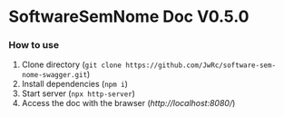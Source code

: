 # SoftwareSemNome Doc V0.5.0
### How to use
1. Clone directory (`git clone https://github.com/JwRc/software-sem-nome-swagger.git`)
2. Install dependencies (`npm i`)
3. Start server (`npx http-server`)
4. Access the doc with the brawser (*http://localhost:8080/*)